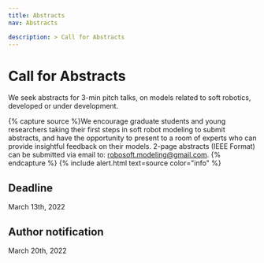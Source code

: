 ```yaml
---
title: Abstracts
nav: Abstracts

description: > Call for Abstracts
---
```


# Call for Abstracts
We seek abstracts for 3-min pitch talks, on models related to soft robotics, developed or under development. 

{% capture source %}We encourage graduate students and young researchers taking their first steps in soft robot modeling to submit abstracts, and have the opportunity to present to a room of experts who can provide insightful feedback on their models. 
2-page abstracts (IEEE Format) can be submitted via email to: [robosoft.modeling@gmail.com](mailto:robosoft.modeling@gmail.com). 
{% endcapture %}
{% include alert.html text=source color="info" %}



## Deadline
March 13th, 2022

## Author notification
March 20th, 2022
